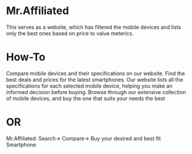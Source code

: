# Mr.Affiliated
This serves as a website, which has filtered the mobile devices and lists only the best ones based on price to value meterics.

# How-To
Compare mobile devices and their specifications on our website. Find the best deals and prices for the latest smartphones. Our website lists all the specifications for each selected mobile device, helping you make an informed decision before buying. Browse through our extensive collection of mobile devices, and buy the one that suits your needs the best

# OR
Mr.Affiliated: Search-> Compare-> Buy your desired and best fit Smartphone
